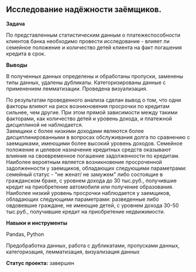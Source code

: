 ## Исследование надёжности заёмщиков.


**Задача**   

По представленным статистическим данным о платежеспособности клиентов банка необходимо провести исследование - влияет ли семейное положение и количество детей клиента на факт погашения кредита в срок. 


**Выводы**

В полученных данных определены и обработаны пропуски, заменены типы данных, удалены дубликаты. Категоризированы данные с применением лемматизации. Проведена визуализация.

По результатам проведенного анализа сделан вывод о том, что одни факторы влияют на риск возникновения просрочки по кредитам сильнее, чем другие. При этом прямой зависимости между такими факторами, как количество детей и уровень дохода, и платежной дисциплиной не наблюдается.  
Заемщики с более низкими доходами являются более дисциплинированными в вопросах обслуживания долга по сравнению с заемщиками, имеющими более высокий уровень доходов. Семейное положение и целевое назначение кредитных средств оказывают влияние на своевременное погашение задолженности по кредитам.  
Наиболее вероятным является возникновение просроченной задолженности у заемщиков, обладающих следующими параметрами: семейный статус - "не женат/ не замужем" либо состоящие в гражданском браке, с уровнем дохода до 30 тыс.руб., получившие кредит на приобретение автомобиля или получение образования.  
Наиболее низкий уровень просрочки наблюдается у заемщиков, обладающих следующими параметрами: разведенные либо овдовевшие граждане, не имеющие детей, с уровнем дохода 30-50 тыс.руб., получившие кредит на приобретение недвижимости. 

**Навыки и инструменты**  

Pandas, Python 

Предобработка данных, работа с дубликатами, пропусками данных, категоризация, лемматизация, визуализация данных


**Статус проекта:** завершен